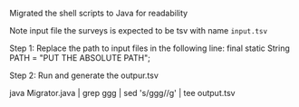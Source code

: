 Migrated the shell scripts to Java for readability

Note input file the surveys is expected to be tsv with name ```input.tsv```

Step 1:
Replace the path to input files in the following line:
    final static String PATH = "PUT THE ABSOLUTE PATH"; 

Step 2: 
Run and generate the outpur.tsv

java  Migrator.java | grep ggg | sed 's/ggg//g' | tee output.tsv
